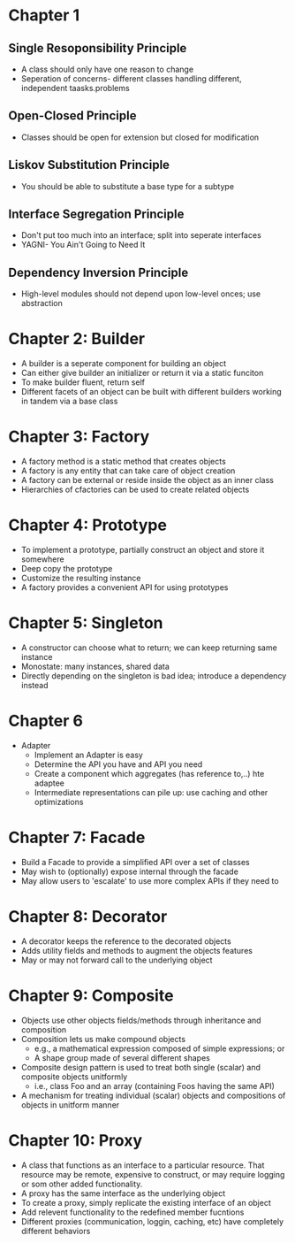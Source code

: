 # Chapter 1

## Single Resoponsibility Principle

- A class should only have one reason to change
- Seperation of concerns- different classes handling different, independent taasks.problems

## Open-Closed Principle

- Classes should be open for extension but closed for modification

## Liskov Substitution Principle

- You should be able to substitute a base type for a subtype

## Interface Segregation Principle

- Don't put too much into an interface; split into seperate interfaces
- YAGNI- You Ain't Going to Need It

## Dependency Inversion Principle

- High-level modules should not depend upon low-level onces; use abstraction

# Chapter 2: Builder

- A builder is a seperate component for building an object
- Can either give builder an initializer or return it via a static funciton
- To make builder fluent, return self
- Different facets of an object can be built with different builders working in tandem via a base class

# Chapter 3: Factory

- A factory method is a static method that creates objects
- A factory is any entity that can take care of object creation
- A factory can be external or reside inside the object as an inner class
- Hierarchies of cfactories can be used to create related objects

# Chapter 4: Prototype

- To implement a prototype, partially construct an object and store it somewhere
- Deep copy the prototype
- Customize the resulting instance
- A factory provides a convenient API for using prototypes

# Chapter 5: Singleton

- A constructor can choose what to return; we can keep returning same instance
- Monostate: many instances, shared data
- Directly depending on the singleton is bad idea; introduce a dependency instead

# Chapter 6

- Adapter
  - Implement an Adapter is easy
  - Determine the API you have and API you need
  - Create a component which aggregates (has reference to,..) hte adaptee
  - Intermediate representations can pile up: use caching and other optimizations

# Chapter 7: Facade

- Build a Facade to provide a simplified API over a set of classes
- May wish to (optionally) expose internal through the facade
- May allow users to 'escalate' to use more complex APIs if they need to

# Chapter 8: Decorator

- A decorator keeps the reference to the decorated objects
- Adds utility fields and methods to augment the objects features
- May or may not forward call to the underlying object

# Chapter 9: Composite

- Objects use other objects fields/methods through inheritance and composition
- Composition lets us make compound objects
  - e.g., a mathematical expression composed of simple expressions; or
  - A shape group made of several different shapes
- Composite design pattern is used to treat both single (scalar) and composite objects unitformly
  - i.e., class Foo and an array (containing Foos having the same API)
- A mechanism for treating individual (scalar) objects and compositions of objects in unitform manner

# Chapter 10: Proxy

- A class that functions as an interface to a particular resource. That resource may be remote, expensive to construct, or may require logging or som other added functionality.
- A proxy has the same interface as the underlying object
- To create a proxy, simply replicate the existing interface of an object
- Add relevent functionality to the redefined member fucntions
- Different proxies (communication, loggin, caching, etc) have completely different behaviors
